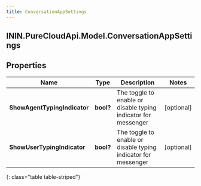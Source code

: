 ```yaml
---
title: ConversationAppSettings
---
```

## ININ.PureCloudApi.Model.ConversationAppSettings

## Properties

|Name | Type | Description | Notes|
|------------ | ------------- | ------------- | -------------|
| **ShowAgentTypingIndicator** | **bool?** | The toggle to enable or disable typing indicator for messenger | [optional] |
| **ShowUserTypingIndicator** | **bool?** | The toggle to enable or disable typing indicator for messenger | [optional] |
{: class="table table-striped"}


